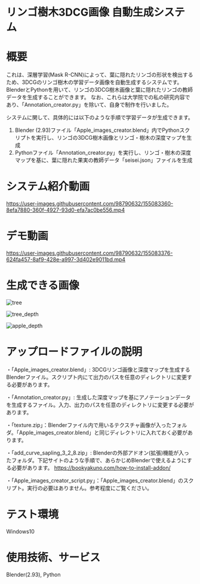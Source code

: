# リンゴ樹木3DCG画像 自動生成システム
# 概要
これは、深層学習(Mask R-CNN)によって、葉に隠れたリンゴの形状を検出するため、3DCGのリンゴ樹木の学習データ画像を自動生成するシステムです。
BlenderとPythonを用いて、リンゴの3DCG樹木画像と葉に隠れたリンゴの教師データを生成することができます。
なお、これらは大学院での私の研究内容であり、「Annotation_creator.py」を除いて、自身で制作を行いました。

システムに関して、具体的には以下のような手順で学習データが生成できます。
1. Blender (2.93)ファイル「Apple_images_creator.blend」内でPythonスクリプトを実行し、リンゴの3DCG樹木画像とリンゴ・樹木の深度マップを生成
2. Pythonファイル「Annotation_creator.py」を実行し、リンゴ・樹木の深度マップを基に、葉に隠れた果実の教師データ「seisei.json」ファイルを生成

# システム紹介動画
https://user-images.githubusercontent.com/98790632/155083360-8efa7880-360f-4927-93d0-efa7ac0be556.mp4

# デモ動画
https://user-images.githubusercontent.com/98790632/155083376-624fa457-8af9-428e-a997-3d402e9011bd.mp4

# 生成できる画像

![tree](https://user-images.githubusercontent.com/98790632/155055961-0a3a2b3a-aefe-4443-8b7a-fe93a46bd81c.png)

![tree_depth](https://user-images.githubusercontent.com/98790632/155056295-b0f6ad81-07d2-48ba-ab88-8acbe902b5d5.png)

![apple_depth](https://user-images.githubusercontent.com/98790632/155056304-45122e0a-9e11-4673-8753-50745db41ed5.png)

# アップロードファイルの説明
・「Apple_images_creator.blend」: 3DCGリンゴ画像と深度マップを生成するBlenderファイル。スクリプト内にて出力のパスを任意のディレクトリに変更する必要があります。

・「Annotation_creator.py」: 生成した深度マップを基にアノテーションデータを生成するファイル。入力、出力のパスを任意のディレクトリに変更する必要があります。

・「texture.zip」：Blenderファイル内で用いるテクスチャ画像が入ったフォルダ。「Apple_images_creator.blend」と同じディレクトリに入れておく必要があります。

・「add_curve_sapling_3_2_8.zip」: Blenderの外部アドオン(拡張)機能が入ったフォルダ。下記サイトのような手順で、あらかじめBlenderで使えるようにする必要があります。
https://bookyakuno.com/how-to-install-addon/

・「Apple_images_creator_script.py」：「Apple_images_creator.blend」のスクリプト。実行の必要はありません。参考程度にご覧ください。

# テスト環境
Windows10

# 使用技術、サービス
Blender(2.93), Python
